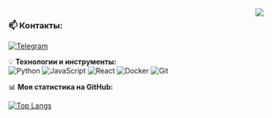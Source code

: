 <img align="right" src="https://visitor-badge.laobi.icu/badge?page_id=nastuh.nastuh" />


### 📫 **Контакты:**  
[![Telegram](https://img.shields.io/badge/-Telegram-26A5E4?logo=telegram&logoColor=white)](https://t.me/ваш_ник) 


💡 **Технологии и инструменты:**  
![Python](https://img.shields.io/badge/-Python-3776AB?logo=python&logoColor=white)
![JavaScript](https://img.shields.io/badge/-JavaScript-F7DF1E?logo=javascript&logoColor=black)
![React](https://img.shields.io/badge/-React-61DAFB?logo=react&logoColor=black)
![Docker](https://img.shields.io/badge/-Docker-2496ED?logo=docker&logoColor=white)
![Git](https://img.shields.io/badge/-Git-F05032?logo=git&logoColor=white)


📊 **Моя статистика на GitHub:**  

[![Top Langs](https://github-readme-stats.vercel.app/api/top-langs/?username=nastuh&layout=compact&theme=radical)](https://github.com/nastuh)

